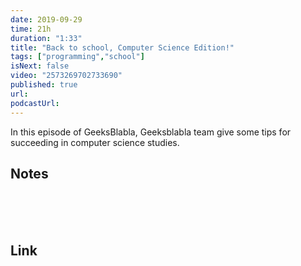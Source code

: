 ```yaml
---
date: 2019-09-29
time: 21h
duration: "1:33"
title: "Back to school, Computer Science Edition!"
tags: ["programming","school"]
isNext: false
video: "2573269702733690"
published: true
url:
podcastUrl:
---
```


In this episode of GeeksBlabla, Geeksblabla team give some tips for succeeding in computer science studies.

## Notes

<br/>
<br/>
<br/>

## Link

<br/>
<br/>
<br/>
